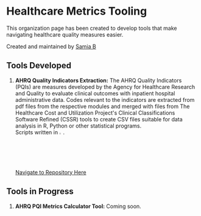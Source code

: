 # Healthcare Metrics Tooling

This organization page has been created to develop tools that make navigating healthcare quality measures easier. 

Created and maintained by [Samia B](https://github.com/samiaab1990) 

## Tools Developed 
1. <b>AHRQ Quality Indicators Extraction:</b>
The AHRQ Quality Indicators (PQIs) are measures developed by the Agency for Healthcare Research and Quality to evaluate clinical outcomes with inpatient hospital administrative data. Codes relevant to the indicators are extracted from pdf files from the respective modules and merged with files from The Healthcare Cost and Utilization Project's Clinical Classifications Software Refined (CSSR) tools to create CSV files suitable for data analysis in R, Python or other statistical programs.
<br>Scripts written in <img src="https://cdn.jsdelivr.net/gh/devicons/devicon/icons/r/r-original.svg" width="2%" height="2%" />.<br>
<br>[Navigate to Repository Here](https://github.com/samiaab1990/AHRQ-Quality-Indicators-CSV)

## Tools in Progress
1. <b> AHRQ PQI Metrics Calculator Tool:</b> Coming soon. 

